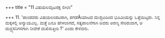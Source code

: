 +++
title = "11 ವಿಷಯಲಮ್ಪಟರಕ್ಷ ಲೀಲಾ"

+++
11. 'ಪಾಂಡವರು ವಿಷಯಲಂಪಟರಾಗಿ, ಪಗಡೆÀಯಾಟದ ದುಃಶ್ಚಟದಿಂದ ಭೂಮಿಯನ್ನು ಒತ್ತೆಯಿಟ್ಟರು. ನಿನ್ನ ಮಕ್ಕಳಲ್ಲಿ ಅನ್ಯಾಯವಿಲ್ಲ. ಮತ್ತೆ ಏನೂ ಹೇಳಲಾಗದೆ, ಸತ್ಯಪಾಲನೆಗಾಗಿ ಅವರು ಅರಣ್ಯ ಸೇರಿರುವಾಗ, ಆ ದುವ್ರ್ಯಸನಿಗಳಿಗಾಗಿ ನೀವೇಕೆ ದುಖಿಸುತ್ತೀರಿ ?' ಎಂದು ಕೇಳಿದನು.